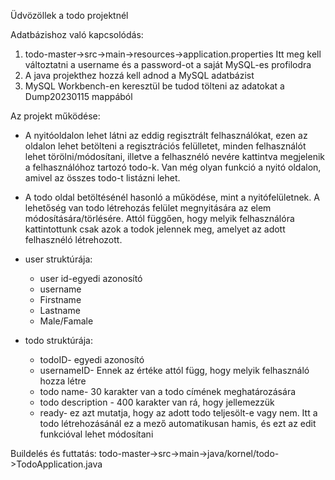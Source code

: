 Üdvözöllek a todo projektnél

Adatbázishoz való kapcsolódás:
1. todo-master->src->main->resources->application.properties  Itt meg kell változtatni a username és a password-ot a saját MySQL-es profilodra
2. A java projekthez hozzá kell adnod a MySQL adatbázist
3. MySQL Workbench-en keresztül be tudod tölteni az adatokat a Dump20230115 mappából

Az projekt működése:
* A nyitóoldalon lehet látni az eddig regisztrált felhasználókat, ezen az oldalon lehet betölteni a regisztrációs felülletet, minden felhasználót lehet törölni/módosítani, illetve a felhasznéló nevére kattintva megjelenik a felhasználóhoz tartozó todo-k. Van még olyan funkció a nyitó oldalon, amivel az összes todo-t listázni lehet.
* A todo oldal betöltésénél hasonló a működése, mint a nyitófelületnek. A lehetőség van todo létrehozás felület megnyitására az elem módosítására/törlésére. Attól függően, hogy melyik felhasználóra kattintottunk csak azok a todok jelennek meg, amelyet az adott felhasznéló létrehozott.
* user struktúrája: 
  * user id-egyedi azonosító
  * username
  * Firstname
  * Lastname
  * Male/Famale

* todo struktúrája:
  * todoID- egyedi azonosító
  * usernameID- Ennek az értéke attól függ, hogy melyik felhasználó hozza létre
  * todo name- 30 karakter van a todo címének meghatározására
  * todo description - 400 karakter van rá, hogy jellemezzük
  * ready- ez azt mutatja, hogy az adott todo teljesölt-e vagy nem. Itt a todo létrehozásánál ez a mező automatikusan hamis, és ezt az edit funkcióval lehet módosítani

Buildelés és futtatás:
todo-master->src->main->java/kornel/todo->TodoApplication.java
